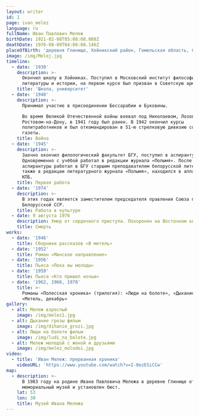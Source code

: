 ```yaml
---
layout: writer
id: 1
page: ivan_melez
language: ru
fullName: Иван Павлович Мележ
birthDate: 1921-02-08T05:08:08.088Z
deathDate: 1976-08-09T04:08:08.146Z
placeOfBirth: 'деревня Глинище, Хойникский район, Гомельская область, СССР'
image: /img/Melej.jpg
timeline:
  - date: '1938'
    description: >-
      Окончил школу в Хойниках. Поступил в Московский институт философии,
      литературы и истории, на первом курсе был призван в Советскую армию. 
    title: 'Школа, университет'
  - date: '1940'
    description: >-
      Принимал участие в присоединении Бессарабии и Буковины.

      Во время Великой Отечественной войны воевал под Николаевом, Лозовой,
      Ростовом-на-Дону, в 1941 году был ранен. В 1942 окончил курсы
      политработников и был откомандирован в 51-ю стрелковую дивизию сотрудником
      газеты. 
    title: Война
  - date: '1945'
    description: >-
      Заочно окончил филологический факультет БГУ, поступил в аспирантуру.
      Одновременно с учёбой работал в редакции журнала «Полымя». После окончания
      аспирантуры работал в БГУ старшим преподавателем белорусской литературы, а
      также в редакции литературного журнала «Полымя», находился в аппарате ЦК
      КПБ. 
    title: Первая работа
  - date: '1974'
    description: >-
      В этих годах является заместителем председателя правления Союза писателей
      Белорусской ССР.
    title: Работа в культуре
  - date: 9 августа 1976
    description: Умер от сердечного приступа. Похоронен на Восточном кладбище Минска.
    title: Смерть
works:
  - date: '1946'
    title: Сборники рассказов «В метель»
  - date: '1952'
    title: Роман «Минское направление»
  - date: '1956'
    title: Пьеса «Пока вы молоды»
  - date: '1959'
    title: Пьеса «Кто пришел ночью»
  - date: '1962, 1966, 1978'
    title: >-
      Романы «Полесская хроника» (трилогия): «Люди на болоте», «Дыхание грозы»,
      «Метель, декабрь»
gallery:
  - alt: Мележ взрослый
    image: /img/melez1.jpg
  - alt: Дыхание грозы фильм
    image: /img/dihanie_grozi.jpg
  - alt: Люди на болоте фильм
    image: /img/ludi_na_bolote.jpg
  - alt: Мележ молодой с женой и друзьями
    image: /img/melez_molodoi.jpg
video:
  - title: 'Иван Мележ: прерванная хроника'
    videoURL: 'https://www.youtube.com/watch?v=I-0ezESiCCw'
map:
  - description: >-
      В 1983 году на родине Ивана Павловича Мележа в деревне Глинище открыт
      мемориальный музей и установлен бюст.
    lat: 53
    lon: 30
    title: Музей Ивана Мележа
---
```


